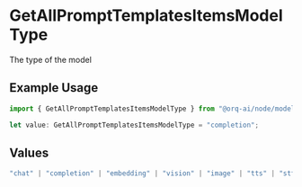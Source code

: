 # GetAllPromptTemplatesItemsModelType

The type of the model

## Example Usage

```typescript
import { GetAllPromptTemplatesItemsModelType } from "@orq-ai/node/models/operations";

let value: GetAllPromptTemplatesItemsModelType = "completion";
```

## Values

```typescript
"chat" | "completion" | "embedding" | "vision" | "image" | "tts" | "stt" | "rerank" | "moderations"
```